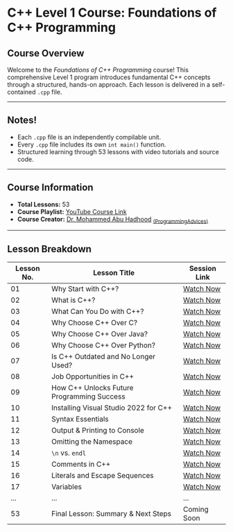 # **C++ Level 1 Course: Foundations of C++ Programming**

## **Course Overview**

Welcome to the *Foundations of C++ Programming* course! This comprehensive Level 1 program introduces fundamental C++ concepts through a structured, hands-on approach. Each lesson is delivered in a self-contained `.cpp` file.

---

## **Notes!**
- Each `.cpp` file is an independently compilable unit.
- Every `.cpp` file includes its own `int main()` function.
- Structured learning through 53 lessons with video tutorials and source code.

---

## **Course Information**

- **Total Lessons:** 53  
- **Course Playlist:** [YouTube Course Link](https://www.youtube.com/playlist?list=PL3X--QIIK-OFIRbOHbOXbcfSAvw198lUy)  
- **Course Creator:** [Dr. Mohammed Abu Hadhood](https://jo.linkedin.com/in/abuhadhoud) <sub>[(ProgrammingAdvices)](https://www.ProgrammingAdvices.com)</sub>  

---

## **Lesson Breakdown**

| **Lesson No.** | **Lesson Title** | **Session Link** |
|--------------|------------------------------------------------|------------------------------------------------|
| 01           | Why Start with C++?                           | [Watch Now](https://www.youtube.com/watch?v=4VepZmDa8Ic&list=PL3X--QIIK-OFIRbOHbOXbcfSAvw198lUy&index=3&pp=iAQB) |
| 02           | What is C++?                                  | [Watch Now](https://www.youtube.com/watch?v=wr8A8i8vlBQ&list=PL3X--QIIK-OFIRbOHbOXbcfSAvw198lUy&index=4&pp=iAQB) |
| 03           | What Can You Do with C++?                     | [Watch Now](https://www.youtube.com/watch?v=ZczjYLPTrpc&list=PL3X--QIIK-OFIRbOHbOXbcfSAvw198lUy&index=5&pp=iAQB) |
| 04           | Why Choose C++ Over C?                        | [Watch Now](https://www.youtube.com/watch?v=eP5F7dzZ2lg&list=PL3X--QIIK-OFIRbOHbOXbcfSAvw198lUy&index=7&pp=iAQB) |
| 05           | Why Choose C++ Over Java?                     | [Watch Now](https://www.youtube.com/watch?v=7T4WXJa2bxM&list=PL3X--QIIK-OFIRbOHbOXbcfSAvw198lUy&index=6&pp=iAQB) |
| 06           | Why Choose C++ Over Python?                   | [Watch Now](https://www.youtube.com/watch?v=VGs5VDWWb3Q&list=PL3X--QIIK-OFIRbOHbOXbcfSAvw198lUy&index=8&pp=iAQB) |
| 07           | Is C++ Outdated and No Longer Used?           | [Watch Now](https://www.youtube.com/watch?v=811NJSnQvng&list=PL3X--QIIK-OFIRbOHbOXbcfSAvw198lUy&index=9&pp=iAQB) |
| 08           | Job Opportunities in C++                      | [Watch Now](https://www.youtube.com/watch?v=NQyAzxp6bzs&list=PL3X--QIIK-OFIRbOHbOXbcfSAvw198lUy&index=10&pp=iAQB) |
| 09           | How C++ Unlocks Future Programming Success    | [Watch Now](https://www.youtube.com/watch?v=on7z9pg5Mbg&list=PL3X--QIIK-OFIRbOHbOXbcfSAvw198lUy&index=11&pp=iAQB) |
| 10           | Installing Visual Studio 2022 for C++         | [Watch Now](https://www.youtube.com/watch?v=oG62eWTIAdc&list=PL3X--QIIK-OFIRbOHbOXbcfSAvw198lUy&index=12&t=245s&pp=iAQB0gcJCTgDd0p55Nqk) |
| 11           | Syntax Essentials                             | [Watch Now](https://www.youtube.com/watch?v=pGWsxn1_oDw&list=PL3X--QIIK-OFIRbOHbOXbcfSAvw198lUy&index=13&t=168s&pp=iAQB) |
| 12           | Output & Printing to Console                  | [Watch Now](https://www.youtube.com/watch?v=NZETIeuns-w&list=PL3X--QIIK-OFIRbOHbOXbcfSAvw198lUy&index=14&pp=iAQB) |
| 13           | Omitting the Namespace                        | [Watch Now](https://www.youtube.com/watch?v=BBdQe1LzXZQ&list=PL3X--QIIK-OFIRbOHbOXbcfSAvw198lUy&index=16&pp=iAQB) |
| 14           | `\n` vs. `endl`                              | [Watch Now](https://www.youtube.com/watch?v=_hLyxy_1Wb4&list=PL3X--QIIK-OFIRbOHbOXbcfSAvw198lUy&index=17&pp=iAQB) |
| 15           | Comments in C++                               | [Watch Now](https://www.youtube.com/watch?v=0FesFaUCUuA&list=PL3X--QIIK-OFIRbOHbOXbcfSAvw198lUy&index=18&pp=iAQB) |
| 16           | Literals and Escape Sequences                 | [Watch Now](https://www.youtube.com/watch?v=HNyFT9-glnk&list=PL3X--QIIK-OFIRbOHbOXbcfSAvw198lUy&index=19&pp=iAQB) |
| 17           | Variables                                     | [Watch Now](https://www.youtube.com/watch?v=P97SYFJfbCc&list=PL3X--QIIK-OFIRbOHbOXbcfSAvw198lUy&index=21&pp=iAQB) |
| ...          | ...                                          | ...                                              |
| 53           | Final Lesson: Summary & Next Steps           | Coming Soon                                      |
